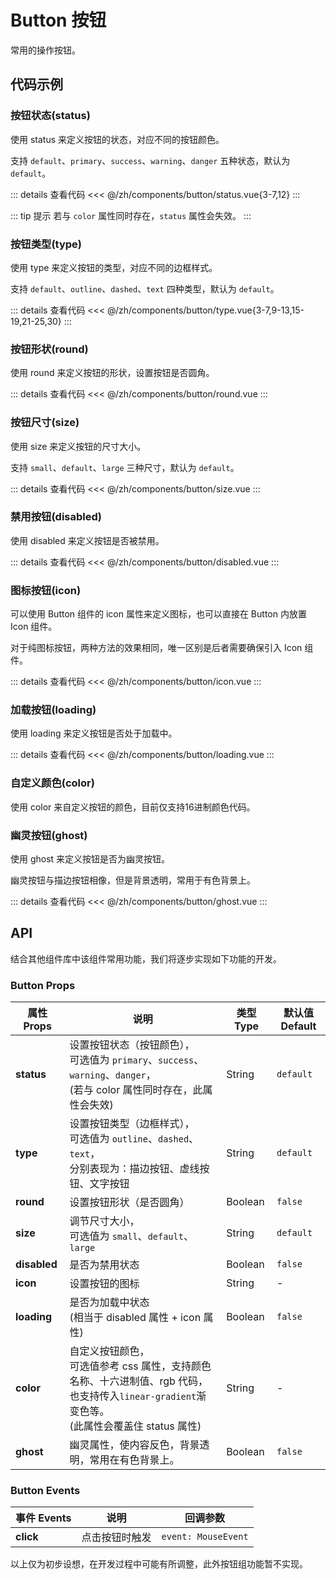 # Button 按钮

常用的操作按钮。

<script setup>
import Status from './status.vue'
import Type from './type.vue'
import Round from './round.vue'
import Size from './size.vue'
import Disabled from './disabled.vue'
import Icon from './icon.vue'
import Loading from './loading.vue'
import Ghost from './ghost.vue'
</script>


## 代码示例

### 按钮状态(status)

使用 status 来定义按钮的状态，对应不同的按钮颜色。

支持 `default`、`primary`、`success`、`warning`、`danger` 五种状态，默认为 `default`。

<div class="demo-block">

<Status />

::: details 查看代码
<<< @/zh/components/button/status.vue{3-7,12}
:::

</div>

::: tip 提示
若与 `color` 属性同时存在，`status` 属性会失效。
:::


### 按钮类型(type)

使用 type 来定义按钮的类型，对应不同的边框样式。

支持 `default`、`outline`、`dashed`、`text` 四种类型，默认为 `default`。

<div class="demo-block">

<Type />

::: details 查看代码
<<< @/zh/components/button/type.vue{3-7,9-13,15-19,21-25,30}
:::

</div>


### 按钮形状(round)

使用 round 来定义按钮的形状，设置按钮是否圆角。

<div class="demo-block">

<Round />

::: details 查看代码
<<< @/zh/components/button/round.vue
:::

</div>


### 按钮尺寸(size)

使用 size 来定义按钮的尺寸大小。

支持 `small`、`default`、`large` 三种尺寸，默认为 `default`。

<div class="demo-block">

<Size />

::: details 查看代码
<<< @/zh/components/button/size.vue
:::

</div>


### 禁用按钮(disabled)

使用 disabled 来定义按钮是否被禁用。

<div class="demo-block">

<Disabled />

::: details 查看代码
<<< @/zh/components/button/disabled.vue
:::

</div>


### 图标按钮(icon)

可以使用 Button 组件的 icon 属性来定义图标，也可以直接在 Button 内放置 Icon 组件。

对于纯图标按钮，两种方法的效果相同，唯一区别是后者需要确保引入 Icon 组件。

<div class="demo-block">

<Icon />

::: details 查看代码
<<< @/zh/components/button/icon.vue
:::

</div>


### 加载按钮(loading)

使用 loading 来定义按钮是否处于加载中。

<div class="demo-block">

<Loading />

::: details 查看代码
<<< @/zh/components/button/loading.vue
:::

</div>


### 自定义颜色(color)

使用 color 来自定义按钮的颜色，目前仅支持16进制颜色代码。



### 幽灵按钮(ghost)

使用 ghost 来定义按钮是否为幽灵按钮。

幽灵按钮与描边按钮相像，但是背景透明，常用于有色背景上。

<div class="demo-block">

<Ghost />

::: details 查看代码
<<< @/zh/components/button/ghost.vue
:::

</div>



## API

结合其他组件库中该组件常用功能，我们将逐步实现如下功能的开发。

### Button Props

| 属性 Props  | 说明                                                                                                                                                     | 类型 Type | 默认值 Default |
| ----------- | -------------------------------------------------------------------------------------------------------------------------------------------------------- | --------- | -------------- |
| **status**  | 设置按钮状态（按钮颜色），<br />可选值为 `primary`、`success`、`warning`、`danger`，<br />(若与 color 属性同时存在，此属性会失效)                        | String    | `default`      |
| **type**    | 设置按钮类型（边框样式），<br />可选值为 `outline`、`dashed`、`text`，<br />分别表现为：描边按钮、虚线按钮、文字按钮                                     | String    | `default`      |
| **round**  | 设置按钮形状（是否圆角）                                                                                                                                 | Boolean   | `false`        |
| **size**    | 调节尺寸大小，<br />可选值为 `small`、`default`、`large`                                                                                                 | String    | `default`      |
| **disabled** | 是否为禁用状态                                                                                                                                           | Boolean   | `false`        |
| **icon**    | 设置按钮的图标                                                                                                                                           | String    | -              |
| **loading** | 是否为加载中状态<br />(相当于 disabled 属性 + icon 属性)                                                                                               | Boolean   | `false`        |
| **color**   | 自定义按钮颜色，<br />可选值参考 css 属性，支持颜色名称、十六进制值、rgb 代码，也支持传入`linear-gradient`渐变色等。<br />(此属性会覆盖住 status 属性) | String    | -              |
| **ghost**   | 幽灵属性，使内容反色，背景透明，常用在有色背景上。                                                                                                       | Boolean   | `false`        |

### Button Events

| 事件 Events | 说明           | 回调参数            |
| ----------- | -------------- | ------------------- |
| **click**   | 点击按钮时触发 | `event: MouseEvent` |

以上仅为初步设想，在开发过程中可能有所调整，此外按钮组功能暂不实现。
